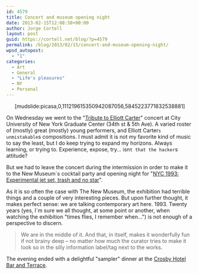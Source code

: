 ```yaml
---
id: 4579
title: Concert and museum opening night
date: 2013-02-15T12:08:58+00:00
author: Jorge Cortell
layout: post
guid: https://cortell.net/blog/?p=4579
permalink: /blog/2013/02/15/concert-and-museum-opening-night/
wpsd_autopost:
  - "1"
categories:
  - Art
  - General
  - "Life's pleasures"
  - NY
  - Personal
---
```

<p style="text-align: center">
  [mudslide:picasa,0,111219615350942087056,5845223771832538881]
</p>

On Wednesday we went to the "<a title="https://www.gc.cuny.edu/News-Events-Public-Programs/Calendar/Detail?id=15684" href="https://www.gc.cuny.edu/News-Events-Public-Programs/Calendar/Detail?id=15684" target="_blank">Tribute to Elliott Carter</a>" concert at City University of New York Graduate Center (34th st & 5th Ave). A varied roster of (mostly) great (mostly) young performers, and Elliott Carter`s unmistakable`s compositions. I must admit it is not my favorite kind of music to say the least, but I do keep trying to expand my horizons. Always learning, or trying to. Experience, expose, try... isn`t that the hacker`s attitude?

But we had to leave the concert during the intermission in order to make it to the New Museum`s cocktail party and opening night for "<a title="https://www.newmuseum.org/exhibitions/view/nyc-1993-experimental-jet-set-trash-and-no-star" href="https://www.newmuseum.org/exhibitions/view/nyc-1993-experimental-jet-set-trash-and-no-star" target="_blank">NYC 1993: Experimental jet set, trash and no star</a>". 

As it is so often the case with The New Museum, the exhibition had terrible things and a couple of very interesting pieces. But upon further thought, it makes perfect sense: we are talking contemporary art here. 1993. Twenty years (yes, I`m sure we all thought, at some point or another, when watching the exhibition "times flies, I remember when...") is not enough of a perspective to discern.

> We are in the middle of it. And that, in itself, makes it wonderfully fun if not brainy deep – no matter how much the curator tries to make it look so in the silly information label/tag next to the works.

The evening ended with a delightful "sampler" dinner at the <a title="https://www.firmdalehotels.com/new-york/crosby-street-hotel/crosby-street-bar" href="https://www.firmdalehotels.com/new-york/crosby-street-hotel/crosby-street-bar" target="_blank">Crosby Hotel Bar and Terrace</a>.